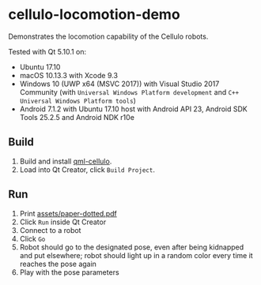 cellulo-locomotion-demo
=======================

Demonstrates the locomotion capability of the Cellulo robots.

Tested with Qt 5.10.1 on:

- Ubuntu 17.10
- macOS 10.13.3 with Xcode 9.3
- Windows 10 (UWP x64 (MSVC 2017)) with Visual Studio 2017 Community (with `Universal Windows Platform development` and `C++ Universal Windows Platform tools`)
- Android 7.1.2 with Ubuntu 17.10 host with Android API 23, Android SDK Tools 25.2.5 and Android NDK r10e

Build
-----

1. Build and install [qml-cellulo](../../).
1. Load into Qt Creator, click `Build Project`.

Run
---

1. Print [assets/paper-dotted.pdf](assets/paper-dotted.pdf)
1. Click `Run` inside Qt Creator
1. Connect to a robot
1. Click `Go`
1. Robot should go to the designated pose, even after being kidnapped and put elsewhere; robot should light up in a random color every time it reaches the pose again
1. Play with the pose parameters
